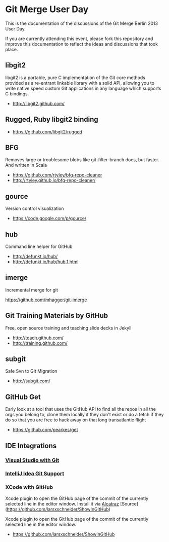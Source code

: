 # Git Merge User Day

This is the documentation of the discussions of the Git Merge Berlin 2013 User Day.

If you are currently attending this event, please fork this repository and improve this documentation to reflect the ideas and discussions that took place.


## libgit2

libgit2 is a portable, pure C implementation of the Git core methods provided as a re-entrant linkable library with a solid API, allowing you to write native speed custom Git applications in any language which supports C bindings.

* http://libgit2.github.com/


## Rugged, Ruby libgit2 binding

* https://github.com/libgit2/rugged

## BFG

Removes large or troublesome blobs like git-filter-branch does, but faster. And written in Scala 

* https://github.com/rtyley/bfg-repo-cleaner
* http://rtyley.github.io/bfg-repo-cleaner/


## gource

Version control visualization

* https://code.google.com/p/gource/


## hub

Command line helper for GitHub

* http://defunkt.io/hub/
* http://defunkt.io/hub/hub.1.html


## imerge

Incremental merge for git

https://github.com/mhagger/git-imerge


## Git Training Materials by GitHub

Free, open source training and teaching slide decks in Jekyll

* http://teach.github.com/
* http://training.github.com/


## subgit

Safe Svn to Git Migration

* http://subgit.com/

## GitHub Get

Early look at a tool that uses the GitHub API to find all the repos in all the orgs you belong to, clone 
them locally if they don't exist or do a fetch if they do so that you are free to hack away on that long
transatlantic flight

* https://github.com/pearkes/get

## IDE Integrations

### [Visual Studio with Git](http://channel9.msdn.com/posts/gitforvisualstudiotfs)

### [IntelliJ Idea Git Support](http://www.jetbrains.com/idea/webhelp/using-git-integration.html)

### XCode with GitHub
Xcode plugin to open the GitHub page of the commit of the currently selected line in the editor window.
Install it via [Alcatraz](http://mneorr.github.io/Alcatraz/)
[Source] (https://github.com/larsxschneider/ShowInGitHub)

Xcode plugin to open the GitHub page of the commit of the currently selected line in the editor window.

* https://github.com/larsxschneider/ShowInGitHub



